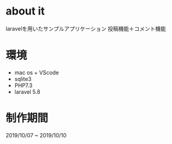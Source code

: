 # about it
laravelを用いたサンプルアプリケーション
投稿機能＋コメント機能

#  環境
* mac os + VScode
* sqlite3
* PHP7.3
* laravel 5.8

#  制作期間
2019/10/07 ~ 2019/10/10
